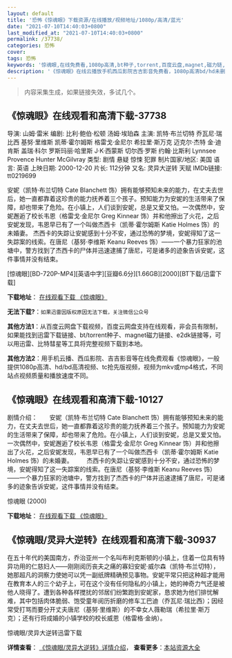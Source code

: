 ```yaml
---
layout: default
title: '恐怖《惊魂眼》下载资源/在线播放/视频地址/1080p/高清/蓝光'
date: "2021-07-10T14:40:03+0800"
last_modified_at: "2021-07-10T14:40:03+0800"
permalink: /37738/
categories: 恐怖
cover:
tags: 恐怖
keywords: '惊魂眼,在线免费看,1080p高清,bt种子,torrent,百度云盘,magnet,磁力链,迅雷下载资源'
description: '《惊魂眼》在线云播放手机西瓜影院吉吉影音免费看，1080p高清bd/hd未删减完整版和tc抢先枪版，mkv/mp4格式，附带bt/torrent种子、magnet/磁力链、百度云盘、网盘资源迅雷下载链接'
---
```


>内容采集生成，如果链接失效，多试几个。


## 《惊魂眼》在线观看和高清下载-37738

导演: 山姆·雷米 编剧: 比利·鲍伯·松顿 汤姆·埃珀森 主演: 凯特·布兰切特 乔瓦尼·瑞比西 基努·里维斯 凯蒂·霍尔姆斯 格雷戈·金尼尔 希拉里·斯万克 迈克尔·杰特 金·迪肯斯 盖瑞·科尔 罗斯玛丽·哈里斯 J·K·西蒙斯 切尔西·罗斯 约翰·比斯利 Lynnsee Provence Hunter McGilvray 类型: 剧情 悬疑 惊悚 犯罪 制片国家/地区: 美国 语言: 英语 上映日期: 2000-12-20 片长: 112分钟 又名: 灵异大逆转 天赋 IMDb链接: tt0219699

安妮（凯特·布兰切特 Cate Blanchett 饰）拥有能够预知未来的能力，在丈夫去世后，她一直都靠着这珍贵的能力抚养着三个孩子。预知能力为安妮的生活带来了保障，却也带来了危险。在小镇上，人们谈到安妮，总是又爱又怕。一次偶然中，安妮邂逅了校长韦恩（格雷戈·金尼尔 Greg Kinnear 饰）并和他擦出了火花，之后安妮发现，韦恩早已有了一个叫做杰西卡（凯蒂·霍尔姆斯 Katie Holmes 饰）的未婚妻。 杰西卡的失踪让安妮感到十分不安，通过恐怖的梦境，安妮得知了这一失踪案的线索。在唐尼（基努·李维斯 Keanu Reeves 饰）——一个暴力狂家的池塘中，警方找到了杰西卡的尸体并迅速逮捕了唐尼，可是诸多的迹象告诉安妮，这件事情并没有结束。


[惊魂眼][BD-720P-MP4][英语中字][豆瓣6.6分][1.66GB][2000][BT下载/迅雷下载]

**下载地址**： [在线观看下载 《惊魂眼》](https://www.btdx8.com/torrent/the_gift_2000.html) 


**无法下载?**：`如果迅雷因版权原因无法下载，关注微信公众号 `

**其他方法1**：从百度云网盘下载视频，百度云网盘支持在线观看，非会员有限制，如果能找到迅雷下载链接、bt/torrent种子、magnet磁力链接、e2dk链接等，可以用迅雷、比特彗星等工具将完整视频下载到本地。

**其他方法2**：用手机云播、西瓜影院、吉吉影音等在线免费观看《惊魂眼》，一般提供1080p高清、hd/bd高清视频、tc抢先版视频，视频为mkv或mp4格式，不同站点视频质量和播放速度不同。


## 《惊魂眼》在线观看和高清下载-10127

剧情介绍：　　安妮（凯特·布兰切特 Cate Blanchett 饰）拥有能够预知未来的能力，在丈夫去世后，她一直都靠着这珍贵的能力抚养着三个孩子。预知能力为安妮的生活带来了保障，却也带来了危险。在小镇上，人们谈到安妮，总是又爱又怕。一次偶然中，安妮邂逅了校长韦恩（格雷戈·金尼尔 Greg Kinnear 饰）并和他擦出了火花，之后安妮发现，韦恩早已有了一个叫做杰西卡（凯蒂·霍尔姆斯 Katie Holmes 饰）的未婚妻。 　　杰西卡的失踪让安妮感到十分不安，通过恐怖的梦境，安妮得知了这一失踪案的线索。在唐尼（基努·李维斯 Keanu Reeves 饰）——一个暴力狂家的池塘中，警方找到了杰西卡的尸体并迅速逮捕了唐尼，可是诸多的迹象告诉安妮，这件事情并没有结束。


惊魂眼 (2000)

**下载地址**： [在线观看下载 《惊魂眼》](https://www.btbtdy.me/btdy/dy8601.html) 


## 《惊魂眼/灵异大逆转》在线观看和高清下载-30937

在五十年代的美国南方，乔治亚州一个名叫布利克斯顿的小镇上，住着一位具有特异功用的仁慈妇人——刚刚阅历丧夫之痛的寡妇安妮&middot;威尔森（凯特·布兰切特），她那超凡的洞察力使她可以凭一副纸牌精确预见事物。安妮平常只把这种超才能用在教育本人的三个幼子上，可在这个没有任何隐私的小镇上，她的神奇力气还是被他人晓得了。遭到各种各样搅扰的邻居们纷繁跑到安妮家，恳求她为他们排忧解难，其中包括肉体脆弱、饱受童年阅历折磨的修车工巴迪（乔瓦尼&middot;瑞比西）；因经常受打骂而要分开丈夫唐尼（基努&middot;里维斯）的不幸女人薇勒瑞（希拉里·斯万克）；还有行将成婚的小镇学校的校长威恩（格雷格&middot;金纳）。


惊魂眼/灵异大逆转迅雷下载

**详情查看**： [《惊魂眼/灵异大逆转》详情介绍](/movie/30937/)， **查看更多**：[本站资源大全](/movie/t/all/)

